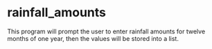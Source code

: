 # rainfall_amounts
This program will prompt the user to enter rainfall amounts for twelve months of one year, then the values will be stored into a list.

